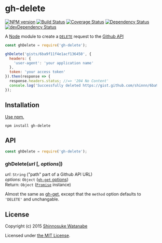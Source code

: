 # gh-delete

[![NPM version](https://img.shields.io/npm/v/gh-delete.svg)](https://www.npmjs.com/package/gh-delete)
[![Build Status](https://travis-ci.org/shinnn/gh-delete.svg?branch=master)](https://travis-ci.org/shinnn/gh-delete)
[![Coverage Status](https://img.shields.io/coveralls/shinnn/gh-delete.svg)](https://coveralls.io/girlthub/shinnn/gh-delete?branch=master)
[![Dependency Status](https://david-dm.org/shinnn/gh-delete.svg)](https://david-dm.org/shinnn/gh-delete)
[![devDependency Status](https://david-dm.org/shinnn/gh-delete/dev-status.svg)](https://david-dm.org/shinnn/gh-delete#info=devDependencies)

A [Node](https://nodejs.org/) module to create a [`DELETE`](https://www.w3.org/Protocols/rfc2616/rfc2616-sec9.html#sec9.7) request to the [Github API](https://developer.github.com/v3/)

```javascript
const ghDelete = require('gh-delete');

ghDelete('gists/6ba9f11f4e1acf136450', {
  headers: {
    'user-agent': 'your application name'
  },
  token: 'your access token'
}).then(response => {
  response.headers.status; //=> '204 No Content'
  console.log('Successfully deleted https://gist.github.com/shinnn/6ba9f11f4e1acf136450');
});
```

## Installation

[Use npm.](https://docs.npmjs.com/cli/install)

```
npm install gh-delete
```

## API

```javascript
const ghDelete = require('gh-delete');
```

### ghDelete(*url* [, *options*])

*url*: `String` ("path" part of a Github API URL)  
*options*: `Object` ([`gh-get` options](https://github.com/shinnn/gh-get#options))  
Return: `Object` ([`Promise`](https://promisesaplus.com/) instance)

Almost the same as [gh-get](https://github.com/shinnn/gh-get), except that the `method` option defaults to `'DELETE'` and unchangable.

## License

Copyright (c) 2015 [Shinnosuke Watanabe](https://github.com/shinnn)

Licensed under [the MIT License](./LICENSE).
